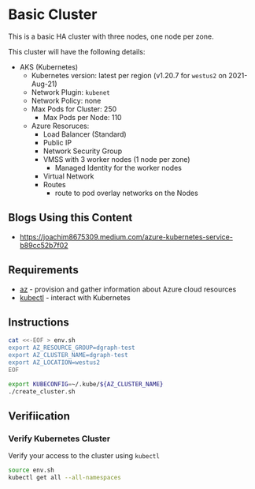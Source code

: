 # Basic Cluster

This is a basic HA cluster with three nodes, one node per zone.

This cluster will have the following details:

* AKS (Kubernetes)
  * Kubernetes version: latest per region (v1.20.7 for `westus2` on 2021-Aug-21)
  * Network Plugin: `kubenet`
  * Network Policy: none
  * Max Pods for Cluster: 250
    * Max Pods per Node: 110
  * Azure Resoruces:
    * Load Balancer (Standard)
    * Public IP
    * Network Security Group
    * VMSS with 3 worker nodes (1 node per zone)
      * Managed Identity for the worker nodes
    * Virtual Network
    * Routes
      * route to pod overlay networks on the Nodes

## Blogs Using this Content

* https://joachim8675309.medium.com/azure-kubernetes-service-b89cc52b7f02

## Requirements

  * [az](https://docs.microsoft.com/cli/azure/install-azure-cli) - provision and gather information about Azure cloud resources
  * [kubectl](https://kubernetes.io/docs/tasks/tools/) - interact with Kubernetes

## Instructions

```bash
cat <<-EOF > env.sh
export AZ_RESOURCE_GROUP=dgraph-test
export AZ_CLUSTER_NAME=dgraph-test
export AZ_LOCATION=westus2
EOF

export KUBECONFIG=~/.kube/${AZ_CLUSTER_NAME}
./create_cluster.sh
```

## Verifiication

### Verify Kubernetes Cluster

Verify your access to the cluster using `kubectl`

```bash
source env.sh
kubectl get all --all-namespaces
```
